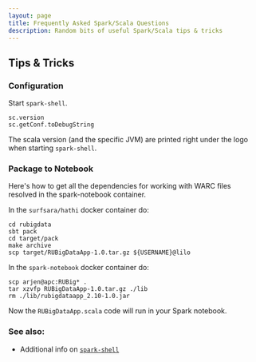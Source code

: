 ```yaml
---
layout: page
title: Frequently Asked Spark/Scala Questions
description: Random bits of useful Spark/Scala tips & tricks
---
```


## Tips & Tricks

### Configuration

Start `spark-shell`.

```
sc.version
sc.getConf.toDebugString
```

The scala version (and the specific JVM) are printed right under the logo when starting `spark-shell`.

### Package to Notebook

Here's how to get all the dependencies for working with WARC files resolved in the spark-notebook container.

In the `surfsara/hathi` docker container do:

```
cd rubigdata
sbt pack
cd target/pack
make archive
scp target/RUBigDataApp-1.0.tar.gz ${USERNAME}@lilo
```

In the `spark-notebook` docker container do:

```
scp arjen@apc:RUBig* .
tar xzvfp RUBigDataApp-1.0.tar.gz ./lib
rm ./lib/rubigdataapp_2.10-1.0.jar
```

Now the `RUBigDataApp.scala` code will run in your Spark notebook.

### See also:

* Additional info on [`spark-shell`](https://jaceklaskowski.gitbooks.io/mastering-apache-spark/content/spark-shell.html)

